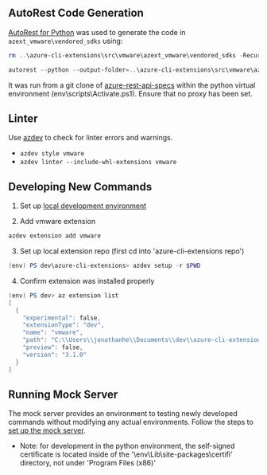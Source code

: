 ## AutoRest Code Generation

[AutoRest for Python](https://github.com/Azure/autorest.python) was used to generate the code in `azext_vmware\vendored_sdks` using:

```powershell
rm ..\azure-cli-extensions\src\vmware\azext_vmware\vendored_sdks -Recurse

autorest --python --output-folder=..\azure-cli-extensions\src\vmware\azext_vmware\vendored_sdks\avs_client --use=@autorest/python@5.8.0 --tag=package-2022-05-01 --azure-arm=true --namespace=avs_client --override-client-name=AVSClient specification\vmware\resource-manager\readme.md
```

It was run from a git clone of [azure-rest-api-specs](https://github.com/Azure/azure-rest-api-specs) within the python virtual environment (env\scripts\Activate.ps1). Ensure that no proxy has been set.

## Linter

Use [azdev](https://github.com/Azure/azure-cli-dev-tools) to check for linter errors and warnings.

- `azdev style vmware`
- `azdev linter --include-whl-extensions vmware`

## Developing New Commands

1. Set up [local development environment](https://github.com/Azure/azure-cli-dev-tools#setting-up-your-development-environment)

2. Add vmware extension

```powershell
azdev extension add vmware
```

3. Set up local extension repo (first cd into 'azure-cli-extensions repo')

```powershell
(env) PS dev\azure-cli-extensions> azdev setup -r $PWD
```

4. Confirm extension was installed properly

```powershell
(env) PS dev> az extension list
[
  {
    "experimental": false,
    "extensionType": "dev",
    "name": "vmware",
    "path": "C:\\Users\\jonathanhe\\Documents\\dev\\azure-cli-extensions\\src\\vmware",
    "preview": false,
    "version": "3.1.0"
  }
]
```

## Running Mock Server

The mock server provides an environment to testing newly developed commands without modifying any actual environments. Follow the steps to [set up the mock server](https://dev.azure.com/msazure/One/_git/Azure-Dedicated-AVS?path=%2Fsrc%2Ffct%2Fmock_api%2FREADME.md&_a=preview).

- Note: for development in the python environment, the self-signed certificate is located inside of the '\env\Lib\site-packages\certifi' directory, not under 'Program Files (x86)'
